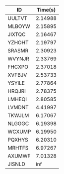 |ID|Time(s)|
|-|-|
|UULTVT|2.14988|
|MLBOYW|2.15895|
|JIXTQC|2.16467|
|YZHOHT|2.19797|
|SRASMR|2.30923|
|WVYNJR|2.33769|
|FHCXPO|2.37018|
|XVFBJV|2.53733|
|YSYILE|2.77864|
|HRQJRI|2.78375|
|LMHEQI|2.80585|
|LVMDNT|4.41997|
|TKWJLM|6.17067|
|NLGGGC|6.19398|
|WCXUMP|6.19950|
|PQXHYS|6.20310|
|MRHTFS|6.97267|
|AXUMWF|7.01328|
|JISNLD|inf|
